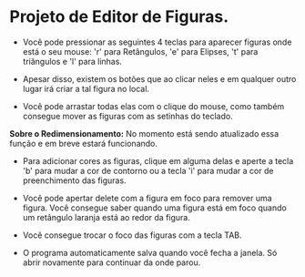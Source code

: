 # Projeto de Editor de Figuras.

- Você pode pressionar as seguintes 4 teclas para aparecer figuras onde está o seu mouse:
'r' para Retângulos, 'e' para Elipses, 't' para triângulos e 'l' para linhas.

- Apesar disso, existem os botões que ao clicar neles e em qualquer outro lugar irá criar a tal figura no local.

- Você pode arrastar todas elas com o clique do mouse, como também consegue mover as figuras com as setinhas do teclado.

**Sobre o Redimensionamento:** No momento está sendo atualizado essa função e em breve estará funcionando.

- Para adicionar cores as figuras, clique em alguma delas e aperte a tecla 'b' para mudar a cor de contorno ou a tecla 'i' para mudar a cor de preenchimento das figuras.

- Você pode apertar delete com a figura em foco para remover uma figura.  Você consegue saber quando uma figura está em foco quando um retângulo laranja está ao redor da figura.

- Você consegue trocar o foco das figuras com a tecla TAB.

- O programa automaticamente salva quando você fecha a janela. Só abrir novamente para continuar da onde parou.

